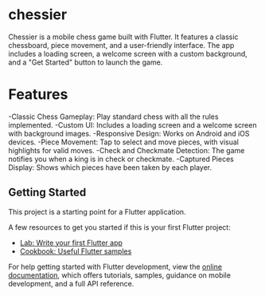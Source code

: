 # chessier

Chessier is a mobile chess game built with Flutter. It features a classic chessboard, piece movement, and a user-friendly interface. The app includes a loading screen, a welcome screen with a custom background, and a "Get Started" button to launch the game.

# Features
-Classic Chess Gameplay: Play standard chess with all the rules implemented.
-Custom UI: Includes a loading screen and a welcome screen with background images.
-Responsive Design: Works on Android and iOS devices.
-Piece Movement: Tap to select and move pieces, with visual highlights for valid moves.
-Check and Checkmate Detection: The game notifies you when a king is in check or checkmate.
-Captured Pieces Display: Shows which pieces have been taken by each player.

## Getting Started

This project is a starting point for a Flutter application.

A few resources to get you started if this is your first Flutter project:

- [Lab: Write your first Flutter app](https://docs.flutter.dev/get-started/codelab)
- [Cookbook: Useful Flutter samples](https://docs.flutter.dev/cookbook)

For help getting started with Flutter development, view the
[online documentation](https://docs.flutter.dev/), which offers tutorials,
samples, guidance on mobile development, and a full API reference.
